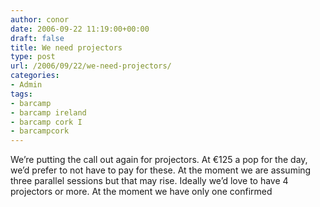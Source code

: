 ```yaml
---
author: conor
date: 2006-09-22 11:19:00+00:00
draft: false
title: We need projectors
type: post
url: /2006/09/22/we-need-projectors/
categories:
- Admin
tags:
- barcamp
- barcamp ireland
- barcamp cork I
- barcampcork
---
```


We’re putting the call out again for projectors. At €125 a pop for the day, we’d prefer to not have to pay for these. At the moment we are assuming three parallel sessions but that may rise. Ideally we’d love to have 4 projectors or more. At the moment we have only one confirmed
